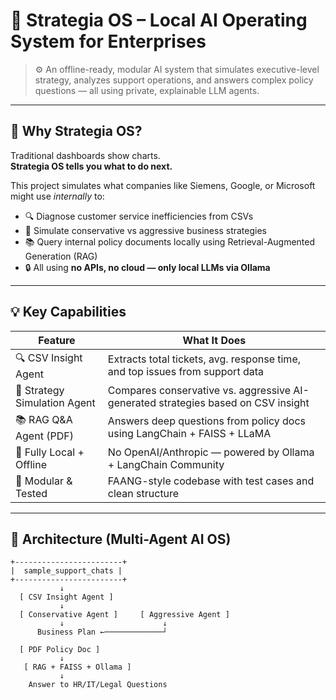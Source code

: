# 🧠 Strategia OS – Local AI Operating System for Enterprises

> ⚙️ An offline-ready, modular AI system that simulates executive-level strategy, analyzes support operations, and answers complex policy questions — all using private, explainable LLM agents.

---

## 🏢 Why Strategia OS?

Traditional dashboards show charts.  
**Strategia OS tells you what to do next.**

This project simulates what companies like Siemens, Google, or Microsoft might use *internally* to:

- 🔍 Diagnose customer service inefficiencies from CSVs
- 🤖 Simulate conservative vs aggressive business strategies
- 📚 Query internal policy documents locally using Retrieval-Augmented Generation (RAG)
- 🔒 All using **no APIs, no cloud — only local LLMs via Ollama**

---

## 💡 Key Capabilities

| Feature                          | What It Does |
|----------------------------------|--------------|
| 🔍 CSV Insight Agent             | Extracts total tickets, avg. response time, and top issues from support data |
| 🤖 Strategy Simulation Agent     | Compares conservative vs. aggressive AI-generated strategies based on CSV insight |
| 📚 RAG Q&A Agent (PDF)           | Answers deep questions from policy docs using LangChain + FAISS + LLaMA |
| 🔐 Fully Local + Offline         | No OpenAI/Anthropic — powered by Ollama + LangChain Community |
| 🧪 Modular & Tested              | FAANG-style codebase with test cases and clean structure |

---

## 🧠 Architecture (Multi-Agent AI OS)

```ascii
+------------------------+
|  sample_support_chats |
+------------------------+
           ↓
  [ CSV Insight Agent ]
           ↓
  [ Conservative Agent ]     [ Aggressive Agent ]
           ↓                      ↓
      Business Plan ←─────────────┘

  [ PDF Policy Doc ]
           ↓
   [ RAG + FAISS + Ollama ]
           ↓
    Answer to HR/IT/Legal Questions
